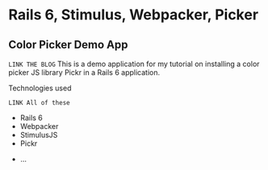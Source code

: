 # Rails 6, Stimulus, Webpacker, Picker

## Color Picker Demo App

`LINK THE BLOG`
This is a demo application for my tutorial on installing a color picker JS library Pickr in a Rails 6 application.

Technologies used

`LINK All of these`
- Rails 6
- Webpacker
- StimulusJS
- Pickr

* ...

